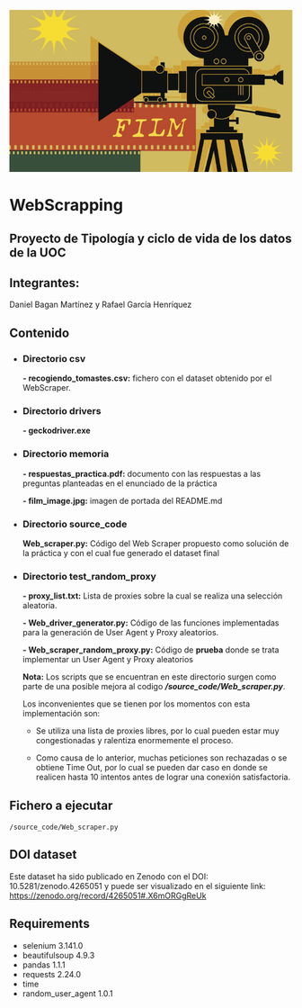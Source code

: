 

![Alt text](./memoria/film_image.jpg "Rastreador de Peliculas") 

# WebScrapping

## Proyecto de Tipología y ciclo de vida de los datos de la UOC

## Integrantes:

Daniel Bagan Martínez y Rafael García Henríquez

## Contenido

- ### Directorio csv
    **- recogiendo_tomastes.csv:** fichero con el dataset obtenido por el WebScraper.

- ### Directorio drivers
    **- geckodriver.exe**

- ### Directorio memoria
    **- respuestas_practica.pdf:**  documento con las respuestas a las preguntas planteadas en el enunciado de la práctica
    
    **- film_image.jpg:** imagen de portada del README.md

- ### Directorio source_code
    **Web_scraper.py:** Código del Web Scraper propuesto como solución de la práctica y con el cual fue generado el dataset final 

- ### Directorio test_random_proxy
    **- proxy_list.txt:** Lista de proxies sobre la cual se realiza una selección aleatoria.

    **- Web_driver_generator.py:**  Código de las funciones implementadas para la generación de User Agent y Proxy aleatorios.

    **- Web_scraper_random_proxy.py:**  Código de **prueba** donde se trata implementar un User Agent y Proxy aleatorios

    **Nota:** Los scripts que se encuentran en este directorio surgen como parte de una posible mejora al codigo ***/source_code/Web_scraper.py***.

    Los inconvenientes que se tienen por los momentos con esta implementación son:

    - Se utiliza una lista de proxies libres, por lo cual pueden estar muy congestionadas y ralentiza enormemente el proceso. 
    
    - Como causa de lo anterior, muchas peticiones son rechazadas o se obtiene Time Out, por lo cual se pueden dar caso en donde se realicen hasta 10 intentos antes de lograr una conexión satisfactoria.


## Fichero a ejecutar
    /source_code/Web_scraper.py

## DOI dataset
Este dataset ha sido publicado en Zenodo con el DOI:  10.5281/zenodo.4265051 y puede ser visualizado en el siguiente link: https://zenodo.org/record/4265051#.X6mORGgReUk

## Requirements
- selenium 3.141.0
- beautifulsoup 4.9.3
- pandas 1.1.1
- requests 2.24.0
- time 
- random_user_agent 1.0.1
